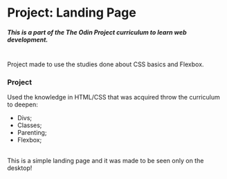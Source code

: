 # Project: Landing Page <br>
##### This is a part of the **The Odin Project** curriculum to learn web development.<br>

<br>
Project made to use the studies done about CSS basics and Flexbox.
<br>

### Project

Used the knowledge in HTML/CSS that was acquired throw the curriculum to deepen:
<br>
- Divs;<br>
- Classes;<br>
- Parenting;<br>
- Flexbox;
<br>
This is a simple landing page and it was made to be seen only on the desktop!
<br>
